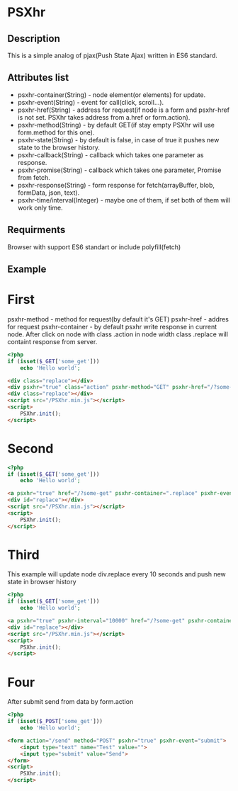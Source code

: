 # PSXhr

## Description
This is a simple analog of pjax(Push State Ajax) written in ES6 standard.

## Attributes list
* psxhr-container(String) - node element(or elements) for update.
* psxhr-event(String) - event for call(click, scroll...).
* psxhr-href(String) - address for request(if node is a form and psxhr-href is not set. PSXhr takes address from a.href or form.action).
* psxhr-method(String) - by default GET(if stay empty PSXhr will use form.method for this one).
* psxhr-state(String) - by default is false, in case of true it pushes new state to the browser history.
* psxhr-callback(String) - callback which takes one parameter as response.
* psxhr-promise(String) - callback which takes one parameter, Promise from fetch.
* psxhr-response(String) - form response for fetch(arrayBuffer, blob, formData, json, text).
* psxhr-time/interval(Integer) - maybe one of them, if set both of them will work only time.
## Requirments
Browser with support ES6 standart or include polyfill(fetch)

## Example
# First
 psxhr-method - method for request(by default it's GET)
 psxhr-href - addres for request
 psxhr-container - by default psxhr write response in current node.
 After click on node with class .action in node width class .replace will containt response from server.
```php
<?php
if (isset($_GET['some_get']))
    echo 'Hello world';
```
```html
<div class="replace"></div>
<div psxhr="true" class="action" psxhr-method="GET" psxhr-href="/?some-get" psxhr-container=".replace" psxhr-event="click">Cick me</div>
<div class="replace"></div>
<script src="/PSXhr.min.js"></script>
<script>
    PSXhr.init();
</script>
```

# Second
```php
<?php
if (isset($_GET['some_get']))
    echo 'Hello world';
```
```html
<a psxhr="true" href="/?some-get" psxhr-container=".replace" psxhr-event="click">Click me</a>
<div id="replace"></div>
<script src="/PSXhr.min.js"></script>
<script>
    PSXhr.init();
</script>
```
# Third
This example will update node div.replace every 10 seconds and push new state in browser history
```php
<?php
if (isset($_GET['some_get']))
    echo 'Hello world';
```
```html
<a psxhr="true" psxhr-interval="10000" href="/?some-get" psxhr-container=".replace" psxhr-state="true">Click me</a>
<div id="replace"></div>
<script src="/PSXhr.min.js"></script>
<script>
    PSXhr.init();
</script>
```
# Four
After submit send from data by form.action
```php
<?php
if (isset($_POST['some_get']))
    echo 'Hello world';
```
```html
<form action="/send" method="POST" psxhr="true" psxhr-event="submit">
    <input type="text" name="Test" value="">
    <input type="submit" value="Send">
</form>
<script>
    PSXhr.init();
</script>
```
